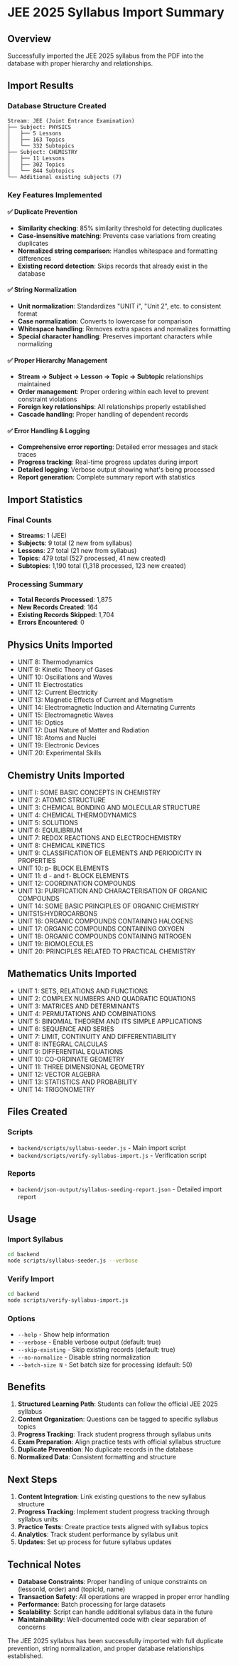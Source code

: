 # JEE 2025 Syllabus Import Summary

## Overview
Successfully imported the JEE 2025 syllabus from the PDF into the database with proper hierarchy and relationships.

## Import Results

### Database Structure Created
```
Stream: JEE (Joint Entrance Examination)
├── Subject: PHYSICS
│   ├── 5 Lessons
│   ├── 163 Topics
│   └── 332 Subtopics
├── Subject: CHEMISTRY  
│   ├── 11 Lessons
│   ├── 302 Topics
│   └── 844 Subtopics
└── Additional existing subjects (7)
```

### Key Features Implemented

#### ✅ Duplicate Prevention
- **Similarity checking**: 85% similarity threshold for detecting duplicates
- **Case-insensitive matching**: Prevents case variations from creating duplicates
- **Normalized string comparison**: Handles whitespace and formatting differences
- **Existing record detection**: Skips records that already exist in the database

#### ✅ String Normalization
- **Unit normalization**: Standardizes "UNIT i", "Unit 2", etc. to consistent format
- **Case normalization**: Converts to lowercase for comparison
- **Whitespace handling**: Removes extra spaces and normalizes formatting
- **Special character handling**: Preserves important characters while normalizing

#### ✅ Proper Hierarchy Management
- **Stream → Subject → Lesson → Topic → Subtopic** relationships maintained
- **Order management**: Proper ordering within each level to prevent constraint violations
- **Foreign key relationships**: All relationships properly established
- **Cascade handling**: Proper handling of dependent records

#### ✅ Error Handling & Logging
- **Comprehensive error reporting**: Detailed error messages and stack traces
- **Progress tracking**: Real-time progress updates during import
- **Detailed logging**: Verbose output showing what's being processed
- **Report generation**: Complete summary report with statistics

## Import Statistics

### Final Counts
- **Streams**: 1 (JEE)
- **Subjects**: 9 total (2 new from syllabus)
- **Lessons**: 27 total (21 new from syllabus)
- **Topics**: 479 total (527 processed, 41 new created)
- **Subtopics**: 1,190 total (1,318 processed, 123 new created)

### Processing Summary
- **Total Records Processed**: 1,875
- **New Records Created**: 164
- **Existing Records Skipped**: 1,704
- **Errors Encountered**: 0

## Physics Units Imported
- UNIT 8: Thermodynamics
- UNIT 9: Kinetic Theory of Gases
- UNIT 10: Oscillations and Waves
- UNIT 11: Electrostatics
- UNIT 12: Current Electricity
- UNIT 13: Magnetic Effects of Current and Magnetism
- UNIT 14: Electromagnetic Induction and Alternating Currents
- UNIT 15: Electromagnetic Waves
- UNIT 16: Optics
- UNIT 17: Dual Nature of Matter and Radiation
- UNIT 18: Atoms and Nuclei
- UNIT 19: Electronic Devices
- UNIT 20: Experimental Skills

## Chemistry Units Imported
- UNIT I: SOME BASIC CONCEPTS IN CHEMISTRY
- UNIT 2: ATOMIC STRUCTURE
- UNIT 3: CHEMICAL BONDING AND MOLECULAR STRUCTURE
- UNIT 4: CHEMICAL THERMODYNAMICS
- UNIT 5: SOLUTIONS
- UNIT 6: EQUILIBRIUM
- UNIT 7: REDOX REACTIONS AND ELECTROCHEMISTRY
- UNIT 8: CHEMICAL KINETICS
- UNIT 9: CLASSIFICATION OF ELEMENTS AND PERIODICITY IN PROPERTIES
- UNIT 10: p- BLOCK ELEMENTS
- UNIT 11: d - and f- BLOCK ELEMENTS
- UNIT 12: COORDINATION COMPOUNDS
- UNIT 13: PURIFICATION AND CHARACTERISATION OF ORGANIC COMPOUNDS
- UNIT 14: SOME BASIC PRINCIPLES OF ORGANIC CHEMISTRY
- UNITS15:HYDROCARBONS
- UNIT 16: ORGANIC COMPOUNDS CONTAINING HALOGENS
- UNIT 17: ORGANIC COMPOUNDS CONTAINING OXYGEN
- UNIT 18: ORGANIC COMPOUNDS CONTAINING NITROGEN
- UNIT 19: BIOMOLECULES
- UNIT 20: PRINCIPLES RELATED TO PRACTICAL CHEMISTRY

## Mathematics Units Imported
- UNIT 1: SETS, RELATIONS AND FUNCTIONS
- UNIT 2: COMPLEX NUMBERS AND QUADRATIC EQUATIONS
- UNIT 3: MATRICES AND DETERMINANTS
- UNIT 4: PERMUTATIONS AND COMBINATIONS
- UNIT 5: BINOMIAL THEOREM AND ITS SIMPLE APPLICATIONS
- UNIT 6: SEQUENCE AND SERIES
- UNIT 7: LIMIT, CONTINUITY AND DIFFERENTIABILITY
- UNIT 8: INTEGRAL CALCULAS
- UNIT 9: DIFFERENTIAL EQUATIONS
- UNIT 10: CO-ORDINATE GEOMETRY
- UNIT 11: THREE DIMENSIONAL GEOMETRY
- UNIT 12: VECTOR ALGEBRA
- UNIT 13: STATISTICS AND PROBABILITY
- UNIT 14: TRIGONOMETRY

## Files Created

### Scripts
- `backend/scripts/syllabus-seeder.js` - Main import script
- `backend/scripts/verify-syllabus-import.js` - Verification script

### Reports
- `backend/json-output/syllabus-seeding-report.json` - Detailed import report

## Usage

### Import Syllabus
```bash
cd backend
node scripts/syllabus-seeder.js --verbose
```

### Verify Import
```bash
cd backend
node scripts/verify-syllabus-import.js
```

### Options
- `--help` - Show help information
- `--verbose` - Enable verbose output (default: true)
- `--skip-existing` - Skip existing records (default: true)
- `--no-normalize` - Disable string normalization
- `--batch-size N` - Set batch size for processing (default: 50)

## Benefits

1. **Structured Learning Path**: Students can follow the official JEE 2025 syllabus
2. **Content Organization**: Questions can be tagged to specific syllabus topics
3. **Progress Tracking**: Track student progress through syllabus units
4. **Exam Preparation**: Align practice tests with official syllabus structure
5. **Duplicate Prevention**: No duplicate records in the database
6. **Normalized Data**: Consistent formatting and structure

## Next Steps

1. **Content Integration**: Link existing questions to the new syllabus structure
2. **Progress Tracking**: Implement student progress tracking through syllabus units
3. **Practice Tests**: Create practice tests aligned with syllabus topics
4. **Analytics**: Track student performance by syllabus unit
5. **Updates**: Set up process for future syllabus updates

## Technical Notes

- **Database Constraints**: Proper handling of unique constraints on (lessonId, order) and (topicId, name)
- **Transaction Safety**: All operations are wrapped in proper error handling
- **Performance**: Batch processing for large datasets
- **Scalability**: Script can handle additional syllabus data in the future
- **Maintainability**: Well-documented code with clear separation of concerns

The JEE 2025 syllabus has been successfully imported with full duplicate prevention, string normalization, and proper database relationships established.
